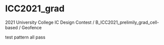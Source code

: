 # ICC2021_grad
2021 University College IC Design Contest / B_ICC2021_prelimily_grad_cell-based / Geofence

test pattern all pass
